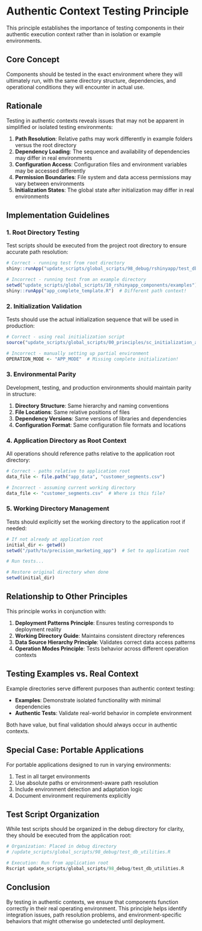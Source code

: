 # Authentic Context Testing Principle

This principle establishes the importance of testing components in their authentic execution context rather than in isolation or example environments.

## Core Concept

Components should be tested in the exact environment where they will ultimately run, with the same directory structure, dependencies, and operational conditions they will encounter in actual use.

## Rationale

Testing in authentic contexts reveals issues that may not be apparent in simplified or isolated testing environments:

1. **Path Resolution**: Relative paths may work differently in example folders versus the root directory
2. **Dependency Loading**: The sequence and availability of dependencies may differ in real environments
3. **Configuration Access**: Configuration files and environment variables may be accessed differently
4. **Permission Boundaries**: File system and data access permissions may vary between environments
5. **Initialization States**: The global state after initialization may differ in real environments

## Implementation Guidelines

### 1. Root Directory Testing

Test scripts should be executed from the project root directory to ensure accurate path resolution:

```r
# Correct - running test from root directory
shiny::runApp("update_scripts/global_scripts/98_debug/rshinyapp/test_db_permission_app.R")

# Incorrect - running test from an example directory
setwd("update_scripts/global_scripts/10_rshinyapp_components/examples")
shiny::runApp("app_complete_template.R")  # Different path context!
```

### 2. Initialization Validation

Tests should use the actual initialization sequence that will be used in production:

```r
# Correct - using real initialization script
source("update_scripts/global_scripts/00_principles/sc_initialization_app_mode.R")

# Incorrect - manually setting up partial environment
OPERATION_MODE <- "APP_MODE"  # Missing complete initialization!
```

### 3. Environmental Parity

Development, testing, and production environments should maintain parity in structure:

1. **Directory Structure**: Same hierarchy and naming conventions
2. **File Locations**: Same relative positions of files
3. **Dependency Versions**: Same versions of libraries and dependencies
4. **Configuration Format**: Same configuration file formats and locations

### 4. Application Directory as Root Context

All operations should reference paths relative to the application root directory:

```r
# Correct - paths relative to application root
data_file <- file.path("app_data", "customer_segments.csv")

# Incorrect - assuming current working directory
data_file <- "customer_segments.csv"  # Where is this file?
```

### 5. Working Directory Management

Tests should explicitly set the working directory to the application root if needed:

```r
# If not already at application root
initial_dir <- getwd()
setwd("/path/to/precision_marketing_app")  # Set to application root

# Run tests...

# Restore original directory when done
setwd(initial_dir)
```

## Relationship to Other Principles

This principle works in conjunction with:

1. **Deployment Patterns Principle**: Ensures testing corresponds to deployment reality
2. **Working Directory Guide**: Maintains consistent directory references
3. **Data Source Hierarchy Principle**: Validates correct data access patterns
4. **Operation Modes Principle**: Tests behavior across different operation contexts

## Testing Examples vs. Real Context

Example directories serve different purposes than authentic context testing:

- **Examples**: Demonstrate isolated functionality with minimal dependencies
- **Authentic Tests**: Validate real-world behavior in complete environment

Both have value, but final validation should always occur in authentic contexts.

## Special Case: Portable Applications

For portable applications designed to run in varying environments:

1. Test in all target environments
2. Use absolute paths or environment-aware path resolution
3. Include environment detection and adaptation logic
4. Document environment requirements explicitly

## Test Script Organization

While test scripts should be organized in the debug directory for clarity, they should be executed from the application root:

```r
# Organization: Placed in debug directory
# /update_scripts/global_scripts/98_debug/test_db_utilities.R

# Execution: Run from application root
Rscript update_scripts/global_scripts/98_debug/test_db_utilities.R
```

## Conclusion

By testing in authentic contexts, we ensure that components function correctly in their real operating environment. This principle helps identify integration issues, path resolution problems, and environment-specific behaviors that might otherwise go undetected until deployment.